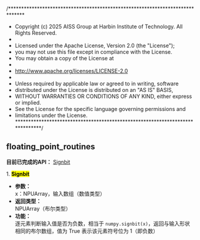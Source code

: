 /******************************************************************************
 * Copyright (c) 2025 AISS Group at Harbin Institute of Technology. All Rights Reserved.
 *
 * Licensed under the Apache License, Version 2.0 (the "License");
 * you may not use this file except in compliance with the License.
 * You may obtain a copy of the License at
 *
 * http://www.apache.org/licenses/LICENSE-2.0
 *
 * Unless required by applicable law or agreed to in writing, software
 * distributed under the License is distributed on an "AS IS" BASIS,
 * WITHOUT WARRANTIES OR CONDITIONS OF ANY KIND, either express or implied.
 * See the License for the specific language governing permissions and
 * limitations under the License.
 ******************************************************************************/

## floating_point_routines  

**目前已完成的API：** [Signbit](#Signbit)  

<span id="Signbit">1. <mark>**Signbit**</mark></span>  
- **参数：**  
    x：NPUArray，输入数组（数值类型）  
- **返回类型：**  
    NPUArray（布尔类型）  
- **功能：**  
    逐元素判断输入值是否为负数，相当于 `numpy.signbit(x)`，返回与输入形状相同的布尔数组，值为 True 表示该元素符号位为 1（即负数）  
